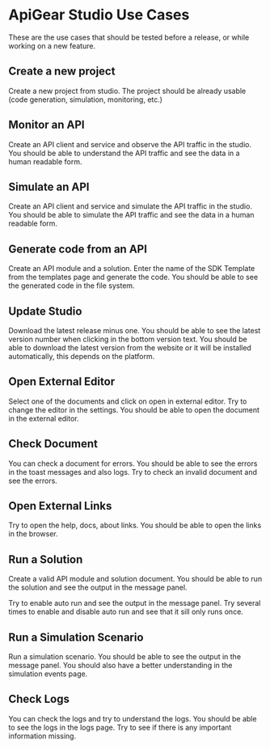 # ApiGear Studio Use Cases

These are the use cases that should be tested before a release, or while working on a new feature.

## Create a new project

Create a new project from studio. The project should be already usable (code generation, simulation, monitoring, etc.)

## Monitor an API

Create an API client and service and observe the API traffic in the studio. You should be able to understand the API traffic and see the data in a human readable form.

## Simulate an API

Create an API client and service and simulate the API traffic in the studio. You should be able to simulate the API traffic and see the data in a human readable form.

## Generate code from an API

Create an API module and a solution. Enter the name of the SDK Template from the templates page and generate the code. You should be able to see the generated code in the file system.

## Update Studio

Download the latest release minus one. You should be able to see the latest version number when clicking in the bottom version text. You should be able to download the latest version from the website or it will be installed automatically, this depends on the platform.

## Open External Editor

Select one of the documents and click on open in external editor. Try to change the editor in the settings. You should be able to open the document in the external editor.

## Check Document

You can check a document for errors. You should be able to see the errors in the toast messages and also logs. Try to check an invalid document and see the errors.

## Open External Links

Try to open the help, docs, about links. You should be able to open the links in the browser.

## Run a Solution

Create a valid API module and solution document. You should be able to run the solution and see the output in the message panel.

Try to enable auto run and see the output in the message panel. Try several times to enable and disable auto run and see that it sill only runs once.

## Run a Simulation Scenario

Run a simulation scenario. You should be able to see the output in the message panel. You should also have a better understanding in the simulation events page.

## Check Logs

You can check the logs and try to understand the logs. You should be able to see the logs in the logs page. Try to see if there is any important information missing.
